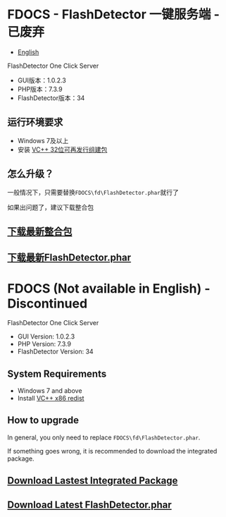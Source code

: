 # FDOCS - FlashDetector 一键服务端 - 已废弃

* [English](#fdocs-not-available-in-english)

FlashDetector One Click Server

* GUI版本：1.0.2.3
* PHP版本：7.3.9
* FlashDetector版本：34

## 运行环境要求

* Windows 7及以上
* 安装 [VC++ 32位可再发行组建包](https://aka.ms/vs/16/release/vc_redist.x86.exe)

## 怎么升级？

一般情况下，只需要替换`FDOCS\fd\FlashDetector.phar`就行了

如果出问题了，建议下载整合包


## [下载最新整合包](https://github.com/PeratX/FlashMaster/releases/download/S1013/FDOCS-1.0.2.3-7.3.9-34.zip)

## [下载最新FlashDetector.phar](https://github.com/iTXTech/FlashDetector/releases)

# FDOCS (Not available in English) - Discontinued

FlashDetector One Click Server

* GUI Version: 1.0.2.3
* PHP Version: 7.3.9
* FlashDetector Version: 34

## System Requirements

* Windows 7 and above
* Install [VC++ x86 redist](https://aka.ms/vs/16/release/vc_redist.x86.exe)

## How to upgrade

In general, you only need to replace `FDOCS\fd\FlashDetector.phar`.

If something goes wrong, it is recommended to download the integrated package.


## [Download Lastest Integrated Package](https://github.com/PeratX/FlashMaster/releases/download/S1013/FDOCS-1.0.2.3-7.3.9-34.zip)

## [Download Latest FlashDetector.phar](https://github.com/iTXTech/FlashDetector/releases)